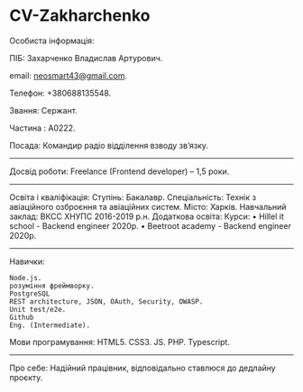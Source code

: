 # CV-Zakharchenko
Особиста інформація:

ПІБ: Захарченко Владислав Артурович.

email: neosmart43@gmail.com.

Телефон: +380688135548.

Звання: Сержант.

Частина : А0222.

Посада: Командир радіо відділення взводу зв’язку.
__________________________________________________________________
Досвід роботи:
Freelance (Frontend developer) – 1,5 роки.
__________________________________________________________________
Освіта і кваліфікація:
Ступінь: Бакалавр.
Спеціальність: Технік з авіаційного озброєння та авіаційних систем.
Місто: Харків.
Навчальний заклад: ВКСС ХНУПС 2016-2019 р.н.
Додаткова освіта:
Курси:
•	Hillel it school - Backend engineer 2020р.
•	Beetroot academy - Backend engineer 2020р.
__________________________________________________________________
Навички: 

	Node.js.
	розуміння фреймворку.
	PostgreSQL
	REST architecture, JSON, OAuth, Security, OWASP.
	Unit test/e2e.
	Github 
	Eng. (Intermediate).
Мови програмування:
	HTML5.
	CSS3.
	JS.
	PHP. 
	Typescript.
__________________________________________________________________

Про себе:
Надійний працівник, відповідально ставлюся до дедлайну проєкту. 


